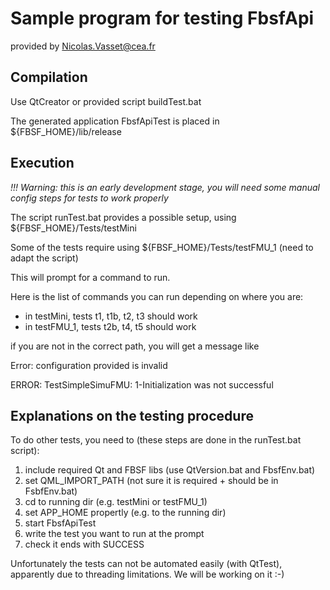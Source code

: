 # Sample program for testing FbsfApi
provided by Nicolas.Vasset@cea.fr

## Compilation

Use QtCreator or provided script buildTest.bat

The generated application FbsfApiTest is placed in ${FBSF_HOME}/lib/release

## Execution

*!!! Warning: this is an early development stage, you will need some manual config steps for tests to work properly*

The script runTest.bat provides a possible setup, using \${FBSF_HOME}/Tests/testMini

Some of the tests require using  ${FBSF_HOME}/Tests/testFMU_1 (need to adapt the script)


This will prompt for a command to run.


Here is the list of commands you can run depending on where you are:
* in testMini, tests t1, t1b, t2, t3 should work
* in testFMU_1, tests t2b, t4, t5 should work

if you are not in the correct path, you will get a message like

Error: configuration provided is invalid

ERROR: TestSimpleSimuFMU: 1-Initialization was not successful 

## Explanations on the testing procedure

To do other tests, you need to (these steps are done in the runTest.bat script):
1. include required Qt and FBSF libs (use QtVersion.bat and FbsfEnv.bat)
2. set QML_IMPORT_PATH (not sure it is required + should be in FsbfEnv.bat)
3. cd to running dir (e.g. testMini or testFMU_1)
4. set APP_HOME propertly (e.g. to the running dir)
5. start FbsfApiTest
6. write the test you want to run at the prompt
7. check it ends with SUCCESS

Unfortunately the tests can not be automated easily (with QtTest), apparently due 
to threading limitations. We will be working on it :-)